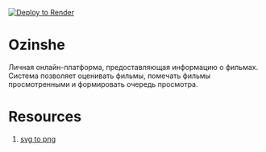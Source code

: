 [![Deploy to Render](https://render.com/images/deploy-to-render-button.svg)](https://go-ozinshe.onrender.com)


# Ozinshe

Личная онлайн-платформа, предоставляющая информацию о фильмах. Система позволяет оценивать фильмы, помечать фильмы 
просмотренными и формировать очередь просмотра.

# Resources

1. [svg to png](https://svgtopng.com/)